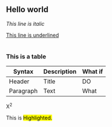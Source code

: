 ## Hello world

*This line is italic*

<u>This line is underlined</u>
<br>
<br>
### This is a table
| Syntax | Description | What if |
| - | - | - |
| Header | Title | DO |
| Paragraph | Text | What |

X<sup>2

This is <mark>Highlighted.